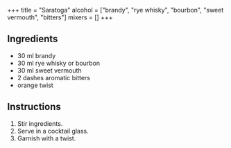 +++
title = "Saratoga"
alcohol = ["brandy", "rye whisky", "bourbon", "sweet vermouth", "bitters"]
mixers = []
+++

## Ingredients

- 30 ml brandy
- 30 ml rye whisky or bourbon
- 30 ml sweet vermouth
- 2 dashes aromatic bitters
- orange twist

## Instructions

1. Stir ingredients.
2. Serve in a cocktail glass.
3. Garnish with a twist.
